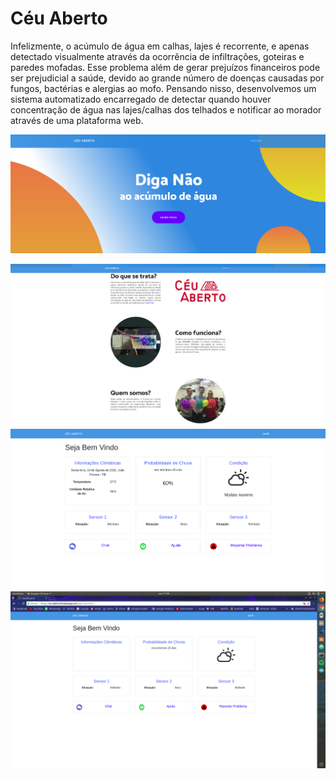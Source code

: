    # Céu Aberto


Infelizmente, o acúmulo de água em calhas, lajes é recorrente, e apenas detectado visualmente através da ocorrência de infiltrações, goteiras e paredes mofadas. Esse problema além de gerar prejuízos financeiros pode ser prejudicial a saúde, devido ao grande número de doenças causadas por fungos, bactérias e alergias ao mofo. Pensando nisso, desenvolvemos um sistema automatizado encarregado de detectar quando houver concentração de água nas lajes/calhas dos telhados e notificar ao morador através de uma plataforma web.

![alt text](https://github.com/alyssonmendes/ceu-aberto/blob/master/doc/index.png)


![alt text](https://github.com/alyssonmendes/ceu-aberto/blob/master/doc/index2.png)
![alt text](https://github.com/alyssonmendes/ceu-aberto/blob/master/doc/dash.png)
![alt text](https://github.com/alyssonmendes/ceu-aberto/blob/master/doc/dash2.png)